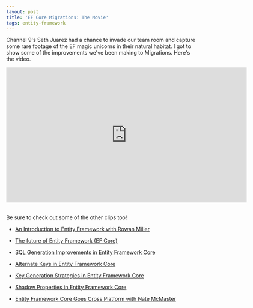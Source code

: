 ```yaml
---
layout: post
title: 'EF Core Migrations: The Movie'
tags: entity-framework
---
```


Channel 9's Seth Juarez had a chance to invade our team room and capture some rare footage of the EF magic unicorns in
their natural habitat. I got to show some of the improvements we've been making to Migrations. Here's the video.

<div style="width: 100%; text-align: center;">
  <iframe src="https://channel9.msdn.com/Blogs/Seth-Juarez/Migrations-in-Entity-Framework-7-with-Brice-Lambson/player"
          width="640"
          height="360"
          allowFullScreen
          frameBorder="0">
  </iframe>
</div>
<br />

Be sure to check out some of the other clips too!

- [An Introduction to Entity Framework with Rowan Miller][1]
- [The future of Entity Framework (EF Core)][2]
- [SQL Generation Improvements in Entity Framework Core][3]
- [Alternate Keys in Entity Framework Core][4]
- [Key Generation Strategies in Entity Framework Core][5]
- [Shadow Properties in Entity Framework Core][6]
- [Entity Framework Core Goes Cross Platform with Nate McMaster][7]


  [1]: https://channel9.msdn.com/Blogs/Seth-Juarez/An-Introduction-to-Entity-Framework-with-Rowan-Miller
  [2]: https://channel9.msdn.com/Blogs/Seth-Juarez/The-future-of-Entity-Framework-EF7
  [3]: https://channel9.msdn.com/Blogs/Seth-Juarez/SQL-Generation-Improvements-in-Entity-Framework-7
  [4]: https://channel9.msdn.com/Blogs/Seth-Juarez/Alternate-Keys-in-Entity-Framework-7
  [5]: https://channel9.msdn.com/Blogs/Seth-Juarez/Key-Generation-Strategies-in-Entity-Framework-7
  [6]: https://channel9.msdn.com/Blogs/Seth-Juarez/Shadow-Properties-in-Entity-Framework-7
  [7]: https://channel9.msdn.com/Blogs/Seth-Juarez/Entity-Framework-7-Goes-Cross-Platform-with-Nate-McMaster
